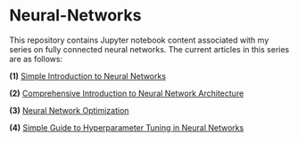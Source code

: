 # Neural-Networks

This repository contains Jupyter notebook content associated with my series on fully connected neural networks. The current articles in this series are as follows:

**(1)** [Simple Introduction to Neural Networks](https://towardsdatascience.com/simple-introduction-to-neural-networks-ac1d7c3d7a2c)

**(2)** [Comprehensive Introduction to Neural Network Architecture](https://towardsdatascience.com/comprehensive-introduction-to-neural-network-architecture-c08c6d8e5d98)

**(3)** [Neural Network Optimization](https://towardsdatascience.com/neural-network-optimization-7ca72d4db3e0)

**(4)** [Simple Guide to Hyperparameter Tuning in Neural Networks](https://medium.com/@matthew_stewart/simple-guide-to-hyperparameter-tuning-in-neural-networks-3fe03dad8594)
